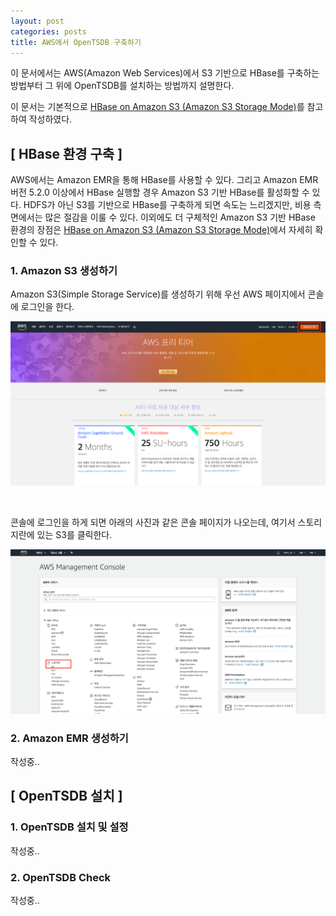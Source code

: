 ```yaml
---
layout: post
categories: posts
title: AWS에서 OpenTSDB 구축하기
---
```


이 문서에서는 AWS(Amazon Web Services)에서 S3 기반으로 HBase를 구축하는 방법부터 그 위에 OpenTSDB를 설치하는 방법까지 설명한다.

이 문서는 기본적으로 [HBase on Amazon S3 (Amazon S3 Storage Mode)](https://docs.aws.amazon.com/emr/latest/ReleaseGuide/emr-hbase-s3.html)를 참고하여 작성하였다. 


## [ HBase 환경 구축 ]

AWS에서는 Amazon EMR을 통해 HBase를 사용할 수 있다. 그리고 Amazon EMR 버전 5.2.0 이상에서 HBase 실행할 경우 Amazon S3 기반 HBase를 활성화할 수 있다. HDFS가 아닌 S3를 기반으로 HBase를 구축하게 되면 속도는 느리겠지만, 비용 측면에서는 많은 절감을 이룰 수 있다. 이외에도 더 구체적인 Amazon S3 기반 HBase 환경의 장점은 [HBase on Amazon S3 (Amazon S3 Storage Mode)](https://docs.aws.amazon.com/emr/latest/ReleaseGuide/emr-hbase-s3.html)에서 자세히 확인할 수 있다.

### 1. Amazon S3 생성하기

Amazon S3(Simple Storage Service)를 생성하기 위해 우선 AWS 페이지에서 콘솔에 로그인을 한다.

![AWS console login](../../assets/img/post/opentsdb_on_aws_login_console.png)

<br/>

콘솔에 로그인을 하게 되면 아래의 사진과 같은 콘솔 페이지가 나오는데, 여기서 스토리지란에 있는 S3를 클릭한다.

![AWS console login](../../assets/img/post/opentsdb_on_aws_console.png)



### 2. Amazon EMR 생성하기

작성중..

## [ OpenTSDB 설치 ]

### 1. OpenTSDB 설치 및 설정

작성중..

### 2. OpenTSDB Check

작성중..
